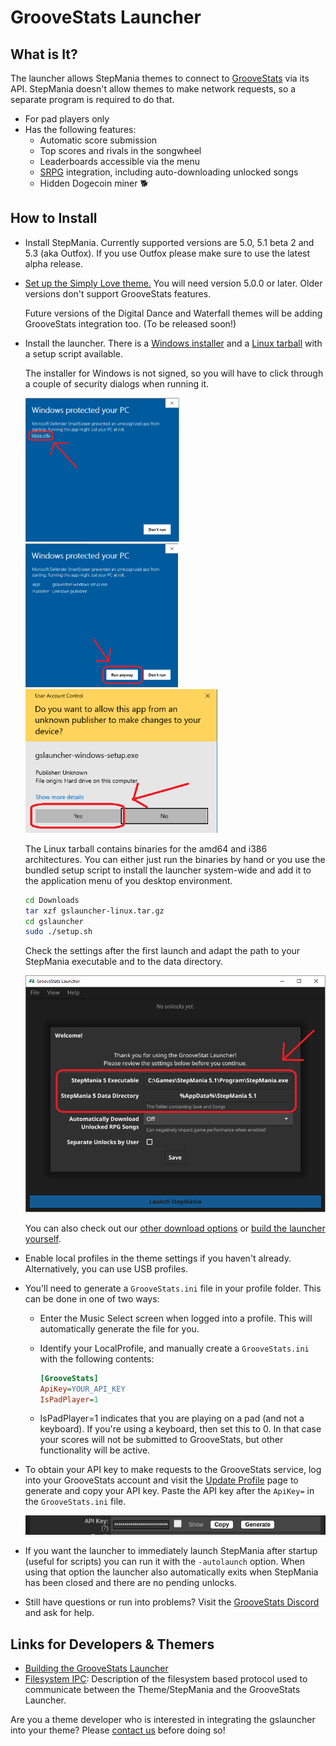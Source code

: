 # GrooveStats Launcher

## What is It?

The launcher allows StepMania themes to connect to
[GrooveStats](https://www.groovestats.com/) via its API. StepMania doesn't
allow themes to make network requests, so a separate program is required to do
that.

- For pad players only
- Has the following features:
  - Automatic score submission
  - Top scores and rivals in the songwheel
  - Leaderboards accessible via the menu
  - [SRPG](https://srpg5.groovestats.com/) integration, including
    auto-downloading unlocked songs
  - Hidden Dogecoin miner 🐕


## How to Install

- Install StepMania. Currently supported versions are 5.0, 5.1 beta 2 and 5.3
  (aka Outfox). If you use Outfox please make sure to use the latest alpha release.
- [Set up the Simply Love theme.](https://github.com/Simply-Love/Simply-Love-SM5#installing-simply-love)
  You will need version 5.0.0 or later. Older versions don't support
  GrooveStats features.

  Future versions of the Digital Dance and Waterfall themes will be adding
  GrooveStats integration too. (To be released soon!)
- Install the launcher. There is a
  [Windows installer](https://github.com/GrooveStats/gslauncher/releases/latest/download/gslauncher-windows-setup.exe)
  and a
  [Linux tarball](https://github.com/GrooveStats/gslauncher/releases/latest/download/gslauncher-linux.tar.gz)
  with a setup script available.

  The installer for Windows is not signed, so you will have to click through a
  couple of security dialogs when running it.

  <img src="doc/images/win-security-dialog-1.png" height="230">
  <img src="doc/images/win-security-dialog-2.png" height="230">
  <img src="doc/images/win-security-dialog-3.png" height="230">

  The Linux tarball contains binaries for the amd64 and i386 architectures. You
  can either just run the binaries by hand or you use the bundled setup script
  to install the launcher system-wide and add it to the application menu of you
  desktop environment.

  ```sh
  cd Downloads
  tar xzf gslauncher-linux.tar.gz
  cd gslauncher
  sudo ./setup.sh
  ```

  Check the settings after the first launch and adapt the path to your
  StepMania executable and to the data directory.

  ![welcome screen](doc/images/launcher-welcome.png)

  You can also check out our
  [other download options](https://github.com/GrooveStats/gslauncher/releases/latest/)
  or
  [build the launcher yourself](https://github.com/GrooveStats/gslauncher/blob/main/doc/building.md).
- Enable local profiles in the theme settings if you haven't already.
  Alternatively, you can use USB profiles.
- You'll need to generate a `GrooveStats.ini` file in your profile folder. This
  can be done in one of two ways:
  - Enter the Music Select screen when logged into a profile. This will
    automatically generate the file for you.
  - Identify your LocalProfile, and manually create a `GrooveStats.ini` with
    the following contents:

    ```ini
    [GrooveStats]
    ApiKey=YOUR_API_KEY
    IsPadPlayer=1
    ```

  - IsPadPlayer=1 indicates that you are playing on a pad (and not a keyboard).
    If you're using a keyboard, then set this to 0. In that case your scores
    will not be submitted to GrooveStats, but other functionality will be
    active.

- To obtain your API key to make requests to the GrooveStats service, log into
  your GrooveStats account and visit the
  [Update Profile](https://groovestats.com/index.php?page=register&action=update)
  page to generate and copy your API key. Paste the API key after the `ApiKey=`
  in the `GrooveStats.ini` file.

  ![GrooveStats API key](doc/images/gs-api-key.png)

- If you want the launcher to immediately launch StepMania after startup
  (useful for scripts) you can run it with the `-autolaunch` option. When using
  that option the launcher also automatically exits when StepMania has been
  closed and there are no pending unlocks.
 
- Still have questions or run into problems? Visit the
  [GrooveStats Discord](https://discord.gg/H7jYZ7xaEX) and ask for help.


## Links for Developers & Themers
- [Building the GrooveStats Launcher](https://github.com/GrooveStats/gslauncher/blob/main/doc/building.md)
- [Filesystem IPC](https://github.com/GrooveStats/gslauncher/blob/main/doc/fsipc.md):
  Description of the filesystem based protocol used to communicate between the
  Theme/StepMania and the GrooveStats Launcher.

Are you a theme developer who is interested in integrating the gslauncher into
your theme? Please [contact us](https://discord.gg/H7jYZ7xaEX) before doing so!
